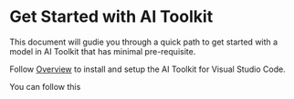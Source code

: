 # Get Started with AI Toolkit

This document will gudie you through a quick path to get started with a model in AI Toolkit that has minimal pre-requisite.

Follow [Overview](overview.md) to install and setup the AI Toolkit for Visual Studio Code.

You can follow this 

